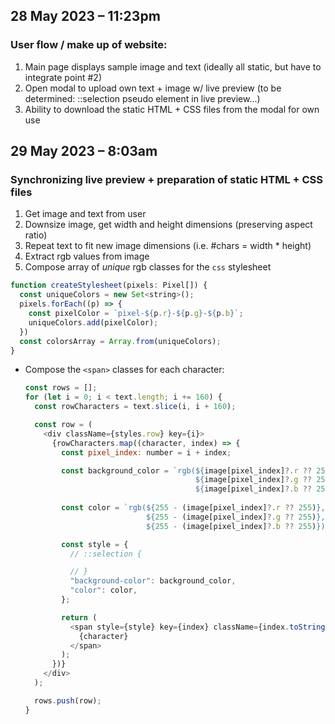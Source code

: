 ## 28 May 2023 – 11:23pm

### User flow / make up of website:

1. Main page displays sample image and text (ideally all static, but have to integrate point #2)
2. Open modal to upload own text + image w/ live preview (to be determined: ::selection pseudo element in live preview...)
3. Ability to download the static HTML + CSS files from the modal for own use

## 29 May 2023 – 8:03am

### Synchronizing live preview + preparation of static HTML + CSS files

1. Get image and text from user
2. Downsize image, get width and height dimensions (preserving aspect ratio)
3. Repeat text to fit new image dimensions (i.e. #chars = width \* height)
4. Extract rgb values from image
5. Compose array of _unique_ rgb classes for the `css` stylesheet

  ```js
  function createStylesheet(pixels: Pixel[]) {
    const uniqueColors = new Set<string>();
    pixels.forEach((p) => {
      const pixelColor = `pixel-${p.r}-${p.g}-${p.b}`;
      uniqueColors.add(pixelColor);
    })
    const colorsArray = Array.from(uniqueColors);
  }
  ```

- Compose the `<span>` classes for each character:

  ```js
  const rows = [];
  for (let i = 0; i < text.length; i += 160) {
    const rowCharacters = text.slice(i, i + 160);

    const row = (
      <div className={styles.row} key={i}>
        {rowCharacters.map((character, index) => {
          const pixel_index: number = i + index;

          const background_color = `rgb(${image[pixel_index]?.r ?? 255}, 
                                        ${image[pixel_index]?.g ?? 255}, 
                                        ${image[pixel_index]?.b ?? 255})`;
            
          const color = `rgb(${255 - (image[pixel_index]?.r ?? 255)}, 
                             ${255 - (image[pixel_index]?.g ?? 255)}, 
                             ${255 - (image[pixel_index]?.b ?? 255)})`;

          const style = {
            // ::selection {

            // }
            "background-color": background_color,
            "color": color,
          };

          return (
            <span style={style} key={index} className={index.toString()}>
              {character}
            </span>
          );
        })}
      </div>
    );

    rows.push(row);
  }
  ```
